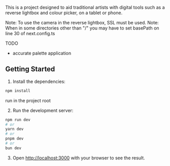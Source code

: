 This is a project designed to aid traditional artists with digital tools such as a reverse lightbox and colour picker, on a tablet or phone.

Note: To use the camera in the reverse lightbox, SSL must be used.
Note: When in some directories other than "/" you may have to set basePath on line 30 of next.config.ts

TODO
- accurate palette application

## Getting Started

1. Install the dependencies:

```bash
npm install
```
run in the project root

2. Run the development server:

```bash
npm run dev
# or
yarn dev
# or
pnpm dev
# or
bun dev
```

3. Open [http://localhost:3000](http://localhost:3000) with your browser to see the result.